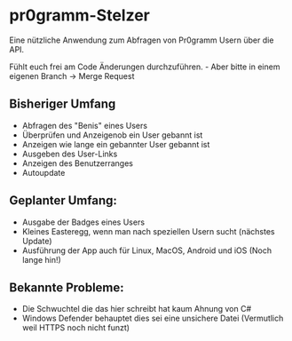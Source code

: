 # pr0gramm-Stelzer

Eine nützliche Anwendung zum Abfragen von Pr0gramm Usern über die API.

Fühlt euch frei am Code Änderungen durchzuführen. - Aber bitte in einem eigenen Branch -> Merge Request

## Bisheriger Umfang
- Abfragen des "Benis" eines Users
- Überprüfen und Anzeigenob ein User gebannt ist
- Anzeigen wie lange ein gebannter User gebannt ist
- Ausgeben des User-Links
- Anzeigen des Benutzerranges
- Autoupdate

## Geplanter Umfang:
- Ausgabe der Badges eines Users
- Kleines Easteregg, wenn man nach speziellen Usern sucht (nächstes Update)
- Ausführung der App auch für Linux, MacOS, Android und iOS (Noch lange hin!)

## Bekannte Probleme:
- Die Schwuchtel die das hier schreibt hat kaum Ahnung von C#
- Windows Defender behauptet dies sei eine unsichere Datei (Vermutlich weil HTTPS noch nicht funzt)
